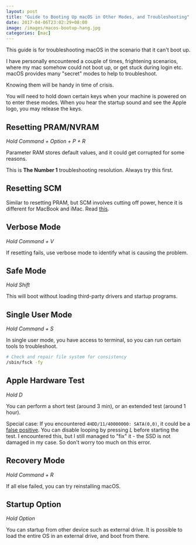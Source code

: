```yaml
---
layout: post
title: "Guide to Booting Up macOS in Other Modes, and Troubleshooting"
date: 2017-04-06T23:02:29+08:00
image: /images/macos-bootup-hang.jpg
categories: [mac]
---
```


This guide is for troubleshooting macOS in the scenario that it can't boot up.

I have personally encountered a couple of times, frightening scenarios, where my mac somehow could not boot up, or get stuck during login etc. macOS provides many "secret" modes to help to troubleshoot.

Knowing them will be handy in time of crisis.

You will need to hold down certain keys when your machine is powered on to enter these modes. When you hear the startup sound and see the Apple logo, you may release the keys.

## Resetting PRAM/NVRAM

_Hold Command + Option + P + R_

Parameter RAM stores default values, and it could get corrupted for some reasons.

This is **The Number 1** troubleshooting resolution. Always try this first.

## Resetting SCM

Similar to resetting PRAM, but SCM involves cutting off power, hence it is different for MacBook and iMac. Read [this](https://support.apple.com/en-sg/HT201295).

## Verbose Mode

_Hold Command + V_

If resetting fails, use verbose mode to identify what is causing the problem.

## Safe Mode

_Hold Shift_

This will boot without loading third-party drivers and startup programs.

## Single User Mode

_Hold Command + S_

In single user mode, you have access to terminal, so you can run certain tools to troubleshoot.

```bash
# Check and repair file system for consistency
/sbin/fsck -fy
```

## Apple Hardware Test

_Hold D_

You can perform a short test (around 3 min), or an extended test (around 1 hour).

Special case: If you encountered `4HDD/11/40000000: SATA(0,0)`, it could be a [false positive](https://support.apple.com/en-sg/HT203648). You can disable looping by pressing _L_ before starting the test. I encountered this, but I still managed to "fix" it - the SSD is not damaged in my case. So don't worry too much on this error.

## Recovery Mode

_Hold Command + R_

If all else failed, you can try reinstalling macOS.

## Startup Option

_Hold Option_

You can startup from other device such as external drive. It is possible to load the entire OS in an external drive, and boot from there.
